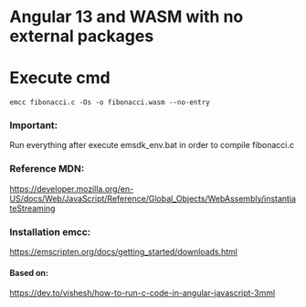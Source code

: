 # Angular 13 and WASM with no external packages

# Execute cmd

```
emcc fibonacci.c -Os -o fibonacci.wasm --no-entry
```

### Important: 
Run everything after execute emsdk_env.bat in order to compile fibonacci.c

### Reference MDN: 
https://developer.mozilla.org/en-US/docs/Web/JavaScript/Reference/Global_Objects/WebAssembly/instantiateStreaming

### Installation emcc: 
https://emscripten.org/docs/getting_started/downloads.html

#### Based on: 
https://dev.to/vishesh/how-to-run-c-code-in-angular-javascript-3mml
